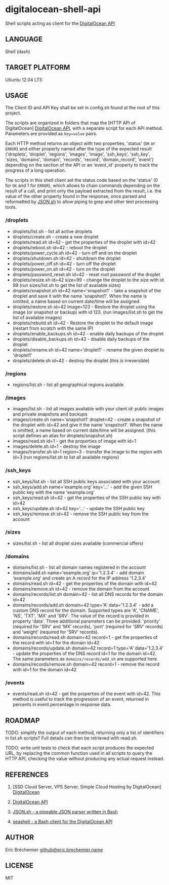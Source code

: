 digitalocean-shell-api
======================

Shell scripts acting as client for the [DigitalOcean API][]

## LANGUAGE ##

Shell (dash)

## TARGET PLATFORM ##

Ubuntu 12.04 LTS

## USAGE ##

The Client ID and API Key shall be set in config.sh found at the root
of this project.

The scripts are organized in folders that map the [HTTP API of DigitalOcean]
[DigitalOcean API], with a separate script for each API method.
Parameters are provided as `key=value` pairs.

Each HTTP method returns an object with two properties, 'status' (`OK` or
`ERROR`) and either property named after the type of the expected result
('droplets', 'droplet', 'regions', 'images', 'image', 'ssh\_keys', 'ssh\_key',
'sizes, 'domains', 'domain', 'records', 'record', 'domain\_record', 'event')
depending on the section of the API or an 'event\_id' property to track the
progress of a long operation.

The scripts in this shell client set the status code based on the 'status'
(0 for `OK` and 1 for `ERROR`), which allows to chain commands depending on
the result of a call, and print only the payload extracted from the result,
i.e. the value of the other property found in the response, once parsed and
reformatted by [JSON.sh][] to allow piping to grep and other text processing
tools.

### /droplets ###

* droplets/list.sh - list all active droplets
* droplets/create.sh - create a new droplet
* droplets/read.sh id=42 - get the properties of the droplet with id=42
* droplets/reboot.sh id=42 - reboot the droplet
* droplets/power\_cycle.sh id=42 - turn off and on the droplet
* droplets/shutdown.sh id=42 - shutdown the droplet
* droplets/power\_off.sh id=42 - turn off the droplet
* droplets/power\_on.sh id=42 - turn on the droplet
* droplets/password\_reset.sh id=42 - reset root password of the droplet
* droplets/resize.sh id=42 size=99 - change the droplet to the size with id 99
                        (run sizes/list.sh to get the list of available sizes)
* droplets/snapshot.sh id=42 name='snapshot1' - take a snapshot of the droplet
                                        and save it with the name 'snapshot1'.
                                        When the name is omitted, a name based
                                        on current date/time will be assigned.
* droplets/restore.sh id=42 image=123 - Restore the droplet using the image
                                        (or snapshot or backup) with id 123.
                     (run images/list.sh to get the list of available images)
* droplets/rebuild.sh id=42 - Restore the droplet to the default image
                              (restart from scratch with the same IP)
* droplets/enable\_backups.sh id=42 - enable daily backups of the droplet
* droplets/disable\_backups.sh id=42 - disable daily backups of the droplet
* droplets/rename.sh id=42 name='droplet1' - rename the given droplet
                                             to 'droplet1'
* droplets/delete.sh id=42 - destroy the droplet (this is irreversible)

### /regions ###

* regions/list.sh - list all geographical regions available

### /images ###

* images/list.sh - list all images available with your client id:
                   public images and private snapshots and backups
* images/create.sh name='snapshot1' droplet=42 - create a snapshot of the
                                                 droplet with id=42 and give
                                                 it the name 'snapshot1'.
                                                 When the name is omitted,
                                                 a name based on current
                                                 date/time will be assigned.
                                                 (this script defines an alias
                                                  for droplets/snapshot.sh)
* images/read.sh id=1 - get the properties of image with id=1
* images/delete.sh id=1 - destroy the image
* images/transfer.sh id=1 region=3 - transfer the image to the region with id=3
                            (run regions/list.sh to list all available regions)

### /ssh\_keys ###

* ssh\_keys/list.sh - list all SSH public keys associated with your account
* ssh\_keys/add.sh name='example.org' key='...' - add the given SSH public key
                                                  with the name 'example.org'
* ssh\_keys/read.sh id=42 - get the properties of the SSH public key with id=42
* ssh\_keys/update.sh id=42 key='...' - update the SSH public key
* ssh\_keys/remove.sh id=42 - remove the SSH public key from the account

### /sizes ###

* sizes/list.sh - list all droplet sizes available (commercial offers)

### /domains ###

* domains/list.sh - list all domain names registered in the account
* domains/add.sh name='example.org' ip='1.2.3.4' - add domain 'example.org'
                                                   and create an A record for
                                                   the IP address '1.2.3.4'
* domains/read.sh id=42 - get the properties of the domain with id=42
* domains/remove.sh id=42 - remove the domain from the account 
* domains/records/list.sh domain=42 - list all DNS records for the domain id=42
* domains/records/add.sh domain=42 type='A' data='1.2.3.4' -
                            add a custom DNS record for the domain.
                            Supported types are 'A', 'CNAME', 'NS', 'TXT',
                            'MX' and 'SRV'. The value of the record is provided
                            in property 'data'. Three additional parameters
                            can be provided: 'priority' (required for 'SRV'
                            and 'MX' records), 'port' (required for 'SRV'
                            records) and 'weight' (required for 'SRV' records).
* domains/records/read.sh domain=42 record=1 - get the properties of the record
                                               with id=1 for the domain id=42
* domains/records/update.sh domain=42 record=1 type='A' data='1.2.3.4' -
                            update the properties of the DNS record id=1
                            for the domain id=42. The same parameters as
                            `domains/records/add.sh` are supported here.
* domains/records/remove.sh domain=42 record=1 - remove the record with id=1
                                                 for the domain id=42

### /events ###

* events/read.sh id=42 - get the properties of the event with id=42.
                         This method is useful to track the progression
                         of an event, returned in percents in event.percentage
                         in response data.

## ROADMAP ##

TODO: simplify the output of each method, returning only a list of identifiers
in list.sh scripts? Full details can then be retrieved with read.sh.

TODO: write unit tests to check that each script produces the expected URL,
by replacing the common function used in all scripts to query the HTTP API,
checking the value without producing any actual request instead.

## REFERENCES ##

1. [SSD Cloud Server, VPS Server, Simple Cloud Hosting by DigitalOcean]
   [DigitalOcean]

[DigitalOcean]: https://www.digitalocean.com

2. [DigitalOcean API][]

[DigitalOcean API]: https://www.digitalocean.com/api/

3. [JSON.sh - a pipeable JSON parser written in Bash][JSON.sh]

[JSON.sh]: https://github.com/dominictarr/JSON.sh

4. [seashell - a Bash client for the DigitalOcean API][seashell]

[seashell]: https://github.com/jogfsovt/seashell

## AUTHOR ##

Eric Bréchemier <github@eric.brechemier.name>

## LICENSE ##

MIT
